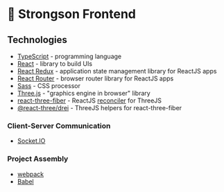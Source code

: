 # 🦜 Strongson Frontend

## Technologies

* [TypeScript](https://www.typescriptlang.org/) - programming language
* [React](https://reactjs.org/) - library to build UIs
* [React Redux](https://react-redux.js.org/) - application state management library for ReactJS apps
* [React Router](https://reactrouter.com/) - browser router library for ReactJS apps
* [Sass](https://sass-lang.com/) - CSS processor
* [Three.js](https://threejs.org/) - "graphics engine in browser" library
* [react-three-fiber](https://github.com/pmndrs/react-three-fiber) - ReactJS [reconciler](https://reactjs.org/docs/reconciliation.html) for ThreeJS
* [@react-three/drei](https://github.com/pmndrs/drei) - ThreeJS helpers for react-three-fiber

### Client-Server Communication
* [Socket.IO](https://socket.io/)

### Project Assembly
* [webpack](https://webpack.js.org/)
* [Babel](https://babeljs.io/)
